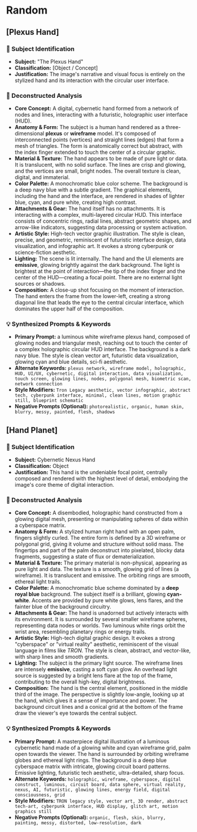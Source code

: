 # Random

## [Plexus Hand]

### 🎯 Subject Identification
* **Subject:** "The Plexus Hand"
* **Classification:** [Object / Concept]
* **Justification:** The image's narrative and visual focus is entirely on the stylized hand and its interaction with the circular user interface.

### 🔬 Deconstructed Analysis
* **Core Concept:** A digital, cybernetic hand formed from a network of nodes and lines, interacting with a futuristic, holographic user interface (HUD).
* **Anatomy & Form:** The subject is a human hand rendered as a three-dimensional **plexus** or **wireframe** model. It's composed of interconnected points (vertices) and straight lines (edges) that form a mesh of triangles. The form is anatomically correct but abstract, with the index finger extended to touch the center of a circular graphic.
* **Material & Texture:** The hand appears to be made of pure light or data. It is translucent, with no solid surface. The lines are crisp and glowing, and the vertices are small, bright nodes. The overall texture is clean, digital, and immaterial.
* **Color Palette:** A monochromatic blue color scheme. The background is a deep navy blue with a subtle gradient. The graphical elements, including the hand and the interface, are rendered in shades of lighter blue, cyan, and pure white, creating high contrast.
* **Attachments & Gear:** The hand itself has no attachments. It is interacting with a complex, multi-layered circular HUD. This interface consists of concentric rings, radial lines, abstract geometric shapes, and arrow-like indicators, suggesting data processing or system activation.
* **Artistic Style:** High-tech vector graphic illustration. The style is clean, precise, and geometric, reminiscent of futuristic interface design, data visualization, and infographic art. It evokes a strong cyberpunk or science-fiction aesthetic.
* **Lighting:** The scene is lit internally. The hand and the UI elements are **emissive**, glowing brightly against the dark background. The light is brightest at the point of interaction—the tip of the index finger and the center of the HUD—creating a focal point. There are no external light sources or shadows.
* **Composition:** A close-up shot focusing on the moment of interaction. The hand enters the frame from the lower-left, creating a strong diagonal line that leads the eye to the central circular interface, which dominates the upper half of the composition.

### 💡 Synthesized Prompts & Keywords
* **Primary Prompt:** a luminous white wireframe plexus hand, composed of glowing nodes and triangular mesh, reaching out to touch the center of a complex holographic circular HUD interface. The background is a dark navy blue. The style is clean vector art, futuristic data visualization, glowing cyan and blue details, sci-fi aesthetic.
* **Alternate Keywords:** `plexus network, wireframe model, holographic, HUD, UI/UX, cybernetic, digital interaction, data visualization, touch screen, glowing lines, nodes, polygonal mesh, biometric scan, network connection`
* **Style Modifiers:** `Tron Legacy aesthetic, vector infographic, abstract tech, cyberpunk interface, minimal, clean lines, motion graphic still, blueprint schematic`
* **Negative Prompts (Optional):** `photorealistic, organic, human skin, blurry, messy, painted, flesh, shadows`

## [Hand Planet]

### 🎯 Subject Identification
* **Subject:** Cybernetic Nexus Hand
* **Classification:** Object
* **Justification:** This hand is the undeniable focal point, centrally composed and rendered with the highest level of detail, embodying the image's core theme of digital interaction.

### 🔬 Deconstructed Analysis
* **Core Concept:** A disembodied, holographic hand constructed from a glowing digital mesh, presenting or manipulating spheres of data within a cyberspace matrix.
* **Anatomy & Form:** A stylized human right hand with an open palm, fingers slightly curled. The entire form is defined by a 3D wireframe or polygonal grid, giving it volume and structure without solid mass. The fingertips and part of the palm deconstruct into pixelated, blocky data fragments, suggesting a state of flux or dematerialization.
* **Material & Texture:** The primary material is non-physical, appearing as pure light and data. The texture is a smooth, glowing grid of lines (a wireframe). It is translucent and emissive. The orbiting rings are smooth, ethereal light trails.
* **Color Palette:** A monochromatic blue scheme dominated by a **deep royal blue** background. The subject itself is a brilliant, glowing **cyan-white**. Accents are provided by pure white glows, lens flares, and the fainter blue of the background circuitry.
* **Attachments & Gear:** The hand is unadorned but actively interacts with its environment. It is surrounded by several smaller wireframe spheres, representing data nodes or worlds. Two luminous white rings orbit the wrist area, resembling planetary rings or energy trails.
* **Artistic Style:** High-tech digital graphic design. It evokes a strong "cyberspace" or "virtual reality" aesthetic, reminiscent of the visual language in films like *TRON*. The style is clean, abstract, and vector-like, with sharp lines and smooth gradients.
* **Lighting:** The subject is the primary light source. The wireframe lines are intensely **emissive**, casting a soft cyan glow. An overhead light source is suggested by a bright lens flare at the top of the frame, contributing to the overall high-key, digital brightness.
* **Composition:** The hand is the central element, positioned in the middle third of the image. The perspective is slightly low-angle, looking up at the hand, which gives it a sense of importance and power. The background circuit lines and a conical grid at the bottom of the frame draw the viewer's eye towards the central subject.

### 💡 Synthesized Prompts & Keywords
* **Primary Prompt:** A masterpiece digital illustration of a luminous cybernetic hand made of a glowing white and cyan wireframe grid, palm open towards the viewer. The hand is surrounded by orbiting wireframe globes and ethereal light rings. The background is a deep blue cyberspace matrix with intricate, glowing circuit board patterns. Emissive lighting, futuristic tech aesthetic, ultra-detailed, sharp focus.
* **Alternate Keywords:** `holographic, wireframe, cyberspace, digital construct, luminous, circuit board, data sphere, virtual reality, nexus, AI, futuristic, glowing lines, energy field, digital consciousness, grid`
* **Style Modifiers:** `TRON legacy style, vector art, 3D render, abstract tech-art, cyberpunk interface, HUD display, glitch art, motion graphics still`
* **Negative Prompts (Optional):** `organic, flesh, skin, blurry, painting, messy, distorted, low-resolution, dark`